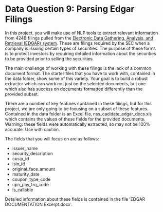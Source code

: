 # Data Question 9: Parsing Edgar Filings

In this project, you will make use of NLP tools to extract relevant information from 424B filings pulled from the [Electronic Data Gathering, Analysis, and Retrieval (EDGAR) system](https://www.sec.gov/edgar.shtml).  These are filings required by the SEC when a company is issuing certain types of securities. The purpose of these forms is to protect investors by requiring detailed information about the securities to be provided prior to selling the securities.

The main challenge of working with these filings is the lack of a common document format. The starter files that you have to work with, contained in the data folder, show some of this variety. Your goal is to build a robust extractor which can work not just on the selected documents, but one which also has success on documents formatted differently than the provided subset. 

There are a number of key features contained in these filings, but for this project, we are only going to be focusing on a subset of these features. Contained in the data folder is an Excel file, nss_cadidate_edgar_docs.xls which contains the values of these fields for the provided documents. Warning: these fields were automatically extracted, so may not be 100% accurate. Use with caution.

The fields that you will focus on are as follows:

 * issuer_name
 * security_description
 * cusip_id
 * isin_id
 * original_face_amount
 * maturity_date
 * coupon_type_code
 * cpn_pay_frq_code
 * is_callable

Detailed information about these fields is contained in the file 'EDGAR DOCUMENTATION Excerpt.docx'.
